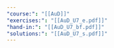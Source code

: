 ```yaml
---
"course:": "[[AuD]]"
"exercises:": "[[AuD_U7_e.pdf]]"
"hand-in:": "[[AuD_U7_bf.pdf]]"
"solutions:": "[[AuD_U7_s.pdf]]"
---
```


